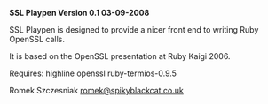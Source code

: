 **SSL Playpen Version 0.1 03-09-2008**

SSL Playpen is designed to provide a nicer front end to writing Ruby OpenSSL
calls. 

It is based on the OpenSSL presentation at Ruby Kaigi 2006.

Requires:
highline
openssl
ruby-termios-0.9.5

Romek Szczesniak
romek@spikyblackcat.co.uk
